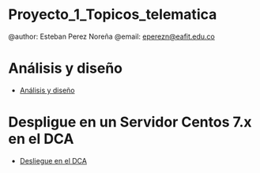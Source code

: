 # Proyecto_1_Topicos_telematica
@author: Esteban Perez Noreña
@email: eperezn@eafit.edu.co

# Análisis y diseño
* [Análisis y diseño](Analisis-Diseño.md)



# Despligue en un Servidor Centos 7.x en el DCA

* [Desliegue en el DCA](DCA-centos.md)


